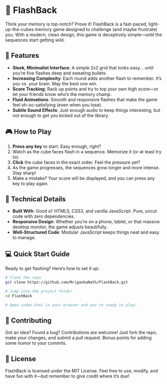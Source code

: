 # 🌟 FlashBack

Think your memory is top-notch? Prove it! FlashBack is a fast-paced, light-up-the-cubes memory game designed to challenge (and maybe frustrate) you. With a modern, clean design, this game is deceptively simple—until the sequences start getting wild.


## 🚀 Features

- **Sleek, Minimalist Interface**: A simple 2x2 grid that looks easy... until you’re five flashes deep and sweating bullets.
- **Increasing Complexity**: Each round adds another flash to remember. It’s you vs. your brain. May the best one win.
- **Score Tracking**: Rack up points and try to top your own high score—or let your friends know who’s the memory champ.
- **Fluid Animations**: Smooth and responsive flashes that make the game feel oh-so-satisfying (even when you lose).
- **Subtle Sound Effects**: Just enough audio to keep things interesting, but not enough to get you kicked out of the library.


## 🎮 How to Play

1. **Press any key** to start. Easy enough, right?
2. Watch as the cube faces flash in a sequence. Memorize it (or at least try to).
3. **Click** the cube faces in the exact order. Feel the pressure yet?
4. As the game progresses, the sequences grow longer and more intense. Stay sharp!
5. Make a mistake? Your score will be displayed, and you can press any key to play again.


## 🔧 Technical Details

- **Built With**: Good ol’ HTML5, CSS3, and vanilla JavaScript. Pure, uncut code with zero dependencies.
- **Responsive Design**: Whether you’re on a phone, tablet, or that massive desktop monitor, the game adjusts beautifully.
- **Well-Structured Code**: Modular JavaScript keeps things neat and easy to manage.


## 💻 Quick Start Guide

Ready to get flashing? Here’s how to set it up:

```bash
# Clone the repo
git clone https://github.com/MrigankaNath/FlashBack.git

# Jump into the project folder
cd FlashBack

# Open index.html in your browser and you're ready to play!
```
## 🤝 Contributing

Got an idea? Found a bug? Contributions are welcome! Just fork the repo, make your changes, and submit a pull request. Bonus points for adding some humor to your commits.


## 📝 License

FlashBack is licensed under the MIT License. Feel free to use, modify, and have fun with it—but remember to give credit where it’s due!
